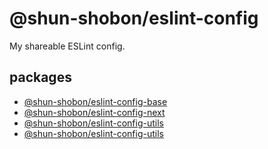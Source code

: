# @shun-shobon/eslint-config

My shareable ESLint config.

## packages

- [@shun-shobon/eslint-config-base](./packages/base/README.md)
- [@shun-shobon/eslint-config-next](./packages/next/README.md)
- [@shun-shobon/eslint-config-utils](./packages/utils/README.md)
- [@shun-shobon/eslint-config-utils](./packages/utils/README.md)
